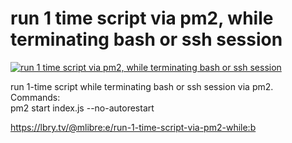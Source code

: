 # run 1 time script via pm2, while terminating bash or ssh session

[![run 1 time script via pm2, while terminating bash or ssh session](http://img.youtube.com/vi/KiE91zIlyxw/0.jpg)](https://www.youtube.com/watch?v=KiE91zIlyxw "run 1 time script via pm2, while terminating bash or ssh session")


run 1-time script while terminating bash or ssh session via pm2.<br/>Commands:<br/>pm2 start index.js --no-autorestart

https://lbry.tv/@mlibre:e/run-1-time-script-via-pm2-while:b